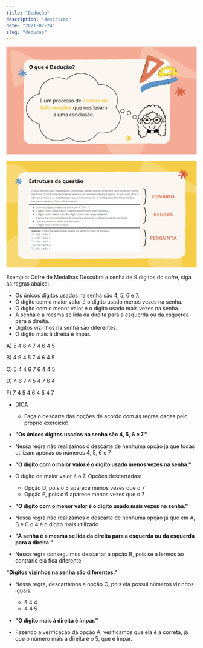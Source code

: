 ```yaml
---
title: "Dedução"
description: "descricao"
date: "2021-07-24"
slug: "deducao"
---
```

![img1](img1.png)

![img2](img2.png)

Exemplo: Cofre de Medalhas
Descubra a senha de 9 dígitos do cofre, siga as regras abaixo:

- Os únicos dígitos usados na senha são 4, 5, 6 e 7.
- O dígito com o maior valor é o dígito usado menos vezes na senha.
- O dígito com o menor valor é o dígito usado mais vezes na senha.
- A senha é a mesma se lida da direita para a esquerda ou da esquerda para a direita.
- Dígitos vizinhos na senha são diferentes.
- O dígito mais à direita é ímpar.

A) 5 4 6 4 7 4 6 4 5

B) 4 6 4 5 7 4 6 4 5

C) 5 4 4 6 7 6 4 4 5

D) 4 6 7 4 5 4 7 6 4

F) 7 4 5 4 6 4 5 4 7

- DICA
    - Faça o descarte das opções de acordo com as regras dadas pelo próprio exercício!

- **"Os únicos dígitos usados na senha são 4, 5, 6 e 7."**
- Nessa regra não realizamos o descarte de nenhuma opção já que todas utilizam apenas os números 4, 5, 6 e 7

- **"O dígito com o maior valor é o dígito usado menos vezes na senha."**
- O dígito de maior valor é o 7. Opções descartadas:
    - Opção D, pois o 5 aparece menos vezes que o 7
    - Opção E, pois o 6 aparece menos vezes que o 7

- **"O dígito com o menor valor é o dígito usado mais vezes na senha."**
- Nessa regra não realizamos o descarte de nenhuma opção já que em A, B e C o 4 é o dígito mais utilizado

- **"A senha é a mesma se lida da direita para a esquerda ou da esquerda para a direita."**
- Nessa regra conseguimos descartar a opção B, pois se a lermos ao contrário ela fica diferente

**"Dígitos vizinhos na senha são diferentes."**
- Nessa regra, descartamos a opção C, pois ela possui números vizinhos iguais:
    - 5 4 4
    - 4 4 5

- **"O dígito mais à direita é ímpar."**
- Fazendo a verificação da opção A, verificamos que ela é a correta, já que o número mais a direita é o 5, que é ímpar.

